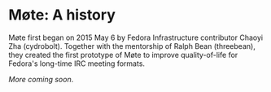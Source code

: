 Møte: A history
===============

Møte first began on 2015 May 6 by Fedora Infrastructure contributor Chaoyi Zha (cydrobolt).
Together with the mentorship of Ralph Bean (threebean), they created the first prototype of Møte to improve quality-of-life for Fedora's long-time IRC meeting formats.

_More coming soon_.
